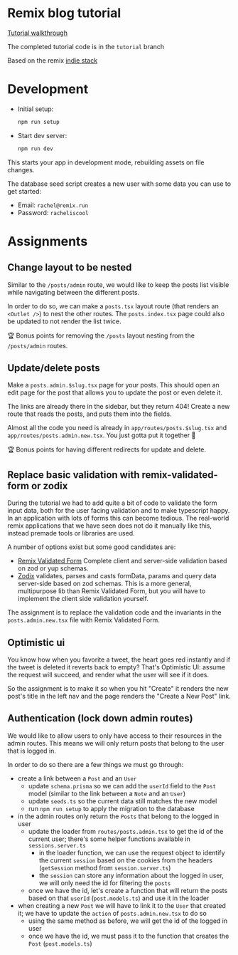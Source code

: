 # Remix blog tutorial

[Tutorial walkthrough](https://remix.run/docs/en/main/tutorials/blog#quickstart)

The completed tutorial code is in the `tutorial` branch

Based on the remix [indie stack](https://github.com/remix-run/indie-stack)

# Development

- Initial setup:

  ```sh
  npm run setup
  ```

- Start dev server:

  ```sh
  npm run dev
  ```

This starts your app in development mode, rebuilding assets on file changes.

The database seed script creates a new user with some data you can use to get started:

- Email: `rachel@remix.run`
- Password: `racheliscool`

# Assignments

## Change layout to be nested

Similar to the `/posts/admin` route, we would like to keep the posts list visible while navigating between the different posts.

In order to do so, we can make a `posts.tsx` layout route (that renders an `<Outlet />`) to nest the other routes. The `posts.index.tsx` page could also be updated to not render the list twice.

🏆 Bonus points for removing the `/posts` layout nesting from the `/posts/admin` routes.

## Update/delete posts

Make a `posts.admin.$slug.tsx` page for your posts. This should open an edit page for the post that allows you to update the post or even delete it.

The links are already there in the sidebar, but they return 404! Create a new route that reads the posts, and puts them into the fields.

Almost all the code you need is already in `app/routes/posts.$slug.tsx` and `app/routes/posts.admin.new.tsx`. You just gotta put it together 🧩

🏆 Bonus points for having different redirects for update and delete.

## Replace basic validation with remix-validated-form or zodix

During the tutorial we had to add quite a bit of code to validate the form input data, both for the user facing validation and to make typescript happy.
In an application with lots of forms this can become tedious. The real-world remix applications that we have seen does not do it manually like this, instead premade tools or libraries are used.

A number of options exist but some good candidates are:

- [Remix Validated Form](https://www.remix-validated-form.io/) Complete client and server-side validation based on zod or yup schemas.
- [Zodix](https://github.com/rileytomasek/zodix) validates, parses and casts formData, params and query data server-side based on zod schemas. This is a more general, multipurpose lib than Remix Validated Form, but you will have to implement the client side validation yourself.

The assignment is to replace the validation code and the invariants in the `posts.admin.new.tsx` file with Remix Validated Form.

## Optimistic ui

You know how when you favorite a tweet, the heart goes red instantly and if the tweet is deleted it reverts back to empty? That's Optimistic UI: assume the request will succeed, and render what the user will see if it does.

So the assignment is to make it so when you hit "Create" it renders the new post's title in the left nav and the page renders the "Create a New Post" link.

## Authentication (lock down admin routes)

We would like to allow users to only have access to their resources in the admin routes. This means we will only return posts that belong to the user that is logged in.

In order to do so there are a few things we must go through:

- create a link between a `Post` and an `User`
  - update `schema.prisma` so we can add the `userId` field to the `Post` model (similar to the link between a `Note` and an `User`)
  - update `seeds.ts` so the current data still matches the new model
  - run `npm run setup` to apply the migration to the database
- in the admin routes only return the `Posts` that belong to the logged in user
  - update the loader from `routes/posts.admin.tsx` to get the id of the current user; there's some helper functions available in `sessions.server.ts`
    - in the loader function, we can use the request object to identify the current `session` based on the cookies from the headers (`getSession` method from `session.server.ts`)
    - the `session` can store any information about the logged in user, we will only need the id for filtering the `posts`
  - once we have the id, let's create a function that will return the posts based on that `userId` (`post.models.ts`) and use it in the loader
- when creating a new `Post` we will have to link it to the `User` that created it; we have to update the `action` of `posts.admin.new.tsx` to do so
  - using the same method as before, we will get the id of the logged in user
  - once we have the id, we must pass it to the function that creates the `Post` (`post.models.ts`)
